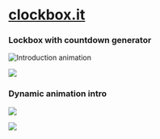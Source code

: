 # [clockbox.it](https://clockboxes.firebaseapp.com/)

### Lockbox with countdown generator

![Introduction animation](https://thumbs.gfycat.com/OrnateLeftDegu-size_restricted.gif)

![](https://thumbs.gfycat.com/IdenticalAngelicBobolink-size_restricted.gif)

### Dynamic animation intro

![](https://thumbs.gfycat.com/WavySpryImperialeagle-size_restricted.gif)

![](https://thumbs.gfycat.com/PhonyTemptingEuropeanfiresalamander-size_restricted.gif)